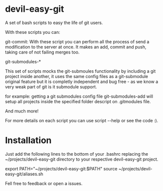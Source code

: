 devil-easy-git
==============

A set of bash scripts to easy the life of git users.


With these scripts you can: 

git-commit: With these script you can perform all the process of send a modification to the server at once. It makes an add, commit and push, taking care of not failing merges too.



git-submodules-*

This set of scripts mocks the git-submoules functionality by including a git project inside another, it uses the same config files as a git-submodule original feature but it is completly independent and bug free - as we know a very weak part of git is it submodule support.

for example: getting a git submodules config file git-submodules-add will setup all projects inside the specified folder descript on .gitmodules file.


And much more!

For more details on each script you can use script --help or see the code :).


Installation
============

Just add the following lines to the bottom of your .bashrc replacing the ~/projects/devil-easy-git directory to your respective devil-easy-git project.


export PATH="~/projects/devil-easy-git:$PATH"
source ~/projects/devil-easy-git/aliases.sh 


Fell free to feedback or open a issues.

